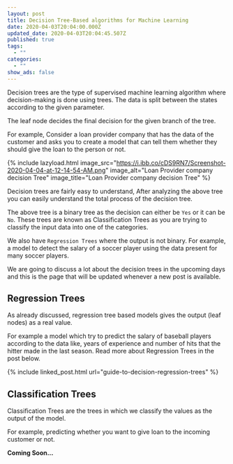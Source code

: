 ```yaml
---
layout: post
title: Decision Tree-Based algorithms for Machine Learning
date: 2020-04-03T20:04:00.000Z
updated_date: 2020-04-03T20:04:45.507Z
published: true
tags:
  - ""
categories:
  - ""
show_ads: false
---
```

Decision trees are the type of supervised machine learning algorithm where decision-making is done using trees. The data is split between the states according to the given parameter.

The leaf node decides the final decision for the given branch of the tree.

For example, Consider a loan provider company that has the data of the customer and asks you to create a model that can tell them whether they should give the loan to the person or not.

{% include lazyload.html image_src="https://i.ibb.co/cDS9RN7/Screenshot-2020-04-04-at-12-14-54-AM.png" image_alt="Loan Provider company decision Tree" image_title="Loan Provider company decision Tree" %}

Decision trees are fairly easy to understand, After analyzing the above tree you can easily understand the total process of the decision tree.

The above tree is a binary tree as the decision can either be `Yes` or it can be `No`. These trees are known as Classification Trees as you are trying to classify the input data into one of the categories.

We also have `Regression Trees` where the output is not binary. For example, a model to detect the salary of a soccer player using the data present for many soccer players.

We are going to discuss a lot about the decision trees in the upcoming days and this is the page that will be updated whenever a new post is available.

## Regression Trees

As already discussed, regression tree based models gives the output (leaf nodes) as a real value.

For example a model which try to predict the salary of baseball players according to the data like, years of experience and number of hits that the hitter made in the last season. Read more about Regression Trees in the post below.

{% include linked_post.html url="guide-to-decision-regression-trees" %}

## Classification Trees

Classification Trees are the trees in which we classify the values as the output of the model.

For example, predicting whether you want to give loan to the incoming customer or not.

**Coming Soon...**
